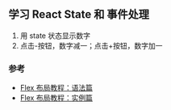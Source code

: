 ## 学习 React State 和 事件处理

1. 用 state 状态显示数字
2. 点击-按钮，数字减一；点击+按钮，数字加一

### 参考

- [Flex 布局教程：语法篇](https://www.ruanyifeng.com/blog/2015/07/flex-grammar.html)
- [Flex 布局教程：实例篇](http://www.ruanyifeng.com/blog/2015/07/flex-examples.html)

